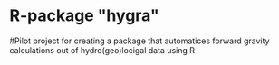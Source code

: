 R-package "hygra"
=================

#Pilot project for creating a package that automatices forward gravity calculations out of hydro(geo)locigal data using R

